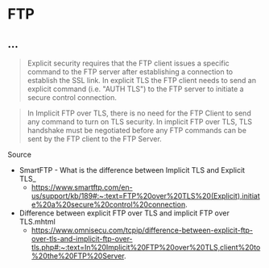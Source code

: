 # FTP

## ...

> Explicit security requires that the FTP client issues a specific command to the FTP server after establishing a connection to establish the SSL link. In explicit TLS the FTP client needs to send an explicit command (i.e. "AUTH TLS") to the FTP server to initiate a secure control connection.

> In Implicit FTP over TLS, there is no need for the FTP Client to send any command to turn on TLS security. In implicit FTP over TLS, TLS handshake must be negotiated before any FTP commands can be sent by the FTP client to the FTP Server.

Source

- SmartFTP - What is the difference between Implicit TLS and Explicit TLS_
  - https://www.smartftp.com/en-us/support/kb/189#:~:text=FTP%20over%20TLS%20(Explicit),initiate%20a%20secure%20control%20connection.
- Difference between explicit FTP over TLS and implicit FTP over TLS.mhtml
  - https://www.omnisecu.com/tcpip/difference-between-explicit-ftp-over-tls-and-implicit-ftp-over-tls.php#:~:text=In%20Implicit%20FTP%20over%20TLS,client%20to%20the%20FTP%20Server.
